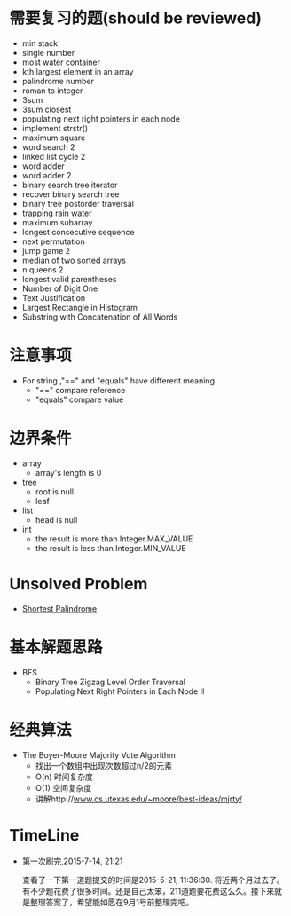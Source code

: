 # 需要复习的题(should be reviewed)
* min stack
* single number
* most water container 
* kth largest element in an array
* palindrome number
* roman to integer
* 3sum
* 3sum closest
* populating next right pointers in each node
* implement strstr()
* maximum square
* word search 2
* linked list cycle 2
* word adder
* word adder 2
* binary search tree iterator
* recover binary search tree 
* binary tree postorder traversal
* trapping rain water
* maximum subarray
* longest consecutive sequence
* next permutation
* jump game 2
* median of two sorted arrays
* n queens 2
* longest valid parentheses
* Number of Digit One 
* Text Justification 
* Largest Rectangle in Histogram
* Substring with Concatenation of All Words 


# 注意事项
* For string ,"==" and "equals" have different meaning
    * "==" compare reference
    * "equals" compare value
    
# 边界条件
* array
    * array's length is 0
* tree
    * root is null   
    * leaf
* list 
    * head is null
* int
    * the result is more than Integer.MAX_VALUE 
    * the result is less than Integer.MIN_VALUE 

# Unsolved Problem
* [Shortest Palindrome]( ShortestPalindrome/README.md)

# 基本解题思路
* BFS
    * Binary Tree Zigzag Level Order Traversal
    * Populating Next Right Pointers in Each Node II 
    
# 经典算法
* The Boyer-Moore Majority Vote Algorithm 
    * 找出一个数组中出现次数超过n/2的元素
    * O(n) 时间复杂度
    * O(1) 空间复杂度
    * 讲解http://www.cs.utexas.edu/~moore/best-ideas/mjrty/


# TimeLine
* 第一次刷完,2015-7-14, 21:21

    查看了一下第一道题提交的时间是2015-5-21, 11:36:30.
    将近两个月过去了。有不少题花费了很多时间。还是自己太笨，211道题要花费这么久。接下来就是整理答案了，希望能如愿在9月1号前整理完吧。
